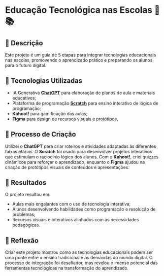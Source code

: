 # Educação Tecnológica nas Escolas 🚀📚

## 📒 Descrição
Este projeto é um guia de 5 etapas para integrar tecnologias educacionais nas escolas, promovendo o aprendizado prático e preparando os alunos para o futuro digital.

## 🤖 Tecnologias Utilizadas
- IA Generativa **[ChatGPT](https://chat.openai.com)** para elaboração de planos de aula e materiais educativos;  
- Plataforma de programação **[Scratch](https://scratch.mit.edu)** para ensino interativo de lógica de programação;  
- **Kahoot!** para gamificação das aulas;  
- **Figma** para design de recursos visuais e protótipos.  

## 🧐 Processo de Criação
Utilizei o **ChatGPT** para criar roteiros e atividades adaptadas às diferentes faixas etárias. O **Scratch** foi usado para desenvolver projetos interativos que estimulam o raciocínio lógico dos alunos. Com o **Kahoot!**, criei quizzes dinâmicos para reforçar o aprendizado, enquanto o **Figma** ajudou na criação de protótipos visuais de conteúdos e apresentações.

## 🚀 Resultados
O projeto resultou em:
- Aulas mais engajantes com o uso de tecnologia interativa;
- Alunos desenvolvendo habilidades como programação e resolução de problemas;
- Recursos visuais e interativos alinhados com as necessidades pedagógicas.

## 💭 Reflexão
Criar este projeto mostrou como as tecnologias educacionais podem ser uma ponte entre o ensino tradicional e as demandas do mundo digital. O processo de integração foi desafiador, mas revelou o imenso potencial das ferramentas tecnológicas na transformação do aprendizado.
